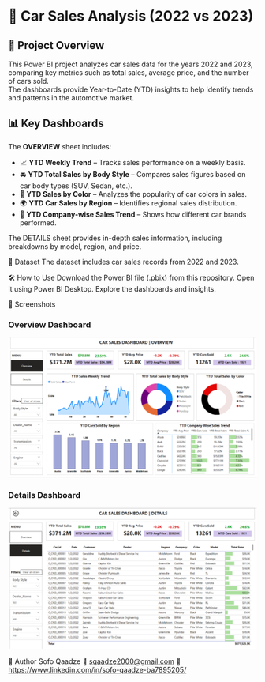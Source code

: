 # 🚗 Car Sales Analysis (2022 vs 2023)  

## 📌 Project Overview  
This Power BI project analyzes car sales data for the years 2022 and 2023, comparing key metrics such as total sales, average price, and the number of cars sold.  
The dashboards provide Year-to-Date (YTD) insights to help identify trends and patterns in the automotive market.  

## 📊 Key Dashboards  
The **OVERVIEW** sheet includes:  

- 📈 **YTD Weekly Trend** – Tracks sales performance on a weekly basis.  
- 🚘 **YTD Total Sales by Body Style** – Compares sales figures based on car body types (SUV, Sedan, etc.).  
- 🎨 **YTD Sales by Color** – Analyzes the popularity of car colors in sales.  
- 🌍 **YTD Car Sales by Region** – Identifies regional sales distribution.  
- 🏢 **YTD Company-wise Sales Trend** – Shows how different car brands performed.  

The DETAILS sheet provides in-depth sales information, including breakdowns by model, region, and price.

📂 Dataset
The dataset includes car sales records from 2022 and 2023.

🛠️ How to Use
Download the Power BI file (.pbix) from this repository.
Open it using Power BI Desktop.
Explore the dashboards and insights.

📸 Screenshots  

### Overview Dashboard  
![Overview](https://github.com/sofoq/Car-Sales-Project/blob/main/OVERVIEW.png)  

### Details Dashboard  
![Details](https://github.com/sofoq/Car-Sales-Project/blob/main/DETAILS.png)  


👤 Author
Sofo Qaadze
📧 sqaadze2000@gmail.com
🔗 https://www.linkedin.com/in/sofo-qaadze-ba7895205/
